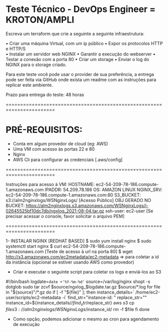 # Teste Técnico - DevOps Engineer = KROTON/AMPLI

Escreva um terraform que crie a seguinte a seguinte infraestrutura: 
 
• Criar uma máquina Virtual, com um ip público 
• Expor os protocolos HTTP e HTTP/S  
• Instalar um servidor web NGINX 
• Garantir a execução do webserver 
• Testar a conexão com a porta 80 
• Criar um storage 
• Enviar o log do NGINX para o storage criado.  
 
Para este teste você pode usar o provider de sua preferência, a entrega pode ser feita via 
GitHub onde exista um readme com as instruções para replicar este ambiente. 
 
Prazo para entrega do teste: 48 horas

=======================================================================
# PRÉ-REQUISITOS:

* Conta em algum provedor de cloud (eg: AWS)
* Uma VM com acesso às portas 22 e 80
* Nginx
* AWS Cli para configurar as credenciais [.aws/config]

=======================================================================

Instruções para acesso à VM:
HOSTNAME: ec2-54-209-78-186.compute-1.amazonaws.com
IPADDR: 54.209.78.186
OS: AMAZON LINUX
NGINX_SRV: ec2-54-209-78-186.compute-1.amazonaws.com:80
S3_BUCKET: s3://alm2nginxlogs/WSNginxLogs/ [Acesso Público]
OBJ GERADO NO BUCKET: https://alm2nginxlogs.s3.amazonaws.com/WSNginxLogs/i-02645525bf10dc7db/ngxlog_2021-08-04.tar.gz
ssh-user: ec2-user [Se precisar acessar o console, favor solicitar o arquivo PEM]


=======================================================================

1- INSTALAR NGINX [REDHAT BASED]
$ sudo yum install nginx
$ sudo systemctl start nginx
$ curl ec2-54-209-78-186.compute-1.amazonaws.com [Teste de acesso à url na porta 80]
$ wget http://s3.amazonaws.com/ec2metadata/ec2-metadata => para coletar a id da instância (opcional se estiver usando AWS como provedor)

* Criar e executar o seguinte script para coletar os logs e enviá-los ao S3


#!/bin/bash
logdate=`date +'%Y-%m-%d'`
source=/var/log/nginx
shopt -s dotglob
sudo tar zcvf $source/ngxlog_$logdate.tar.gz $source/*.log
for file in "${source}"/*.gz
do
   if [ -f "${file}" ]; then
      instance_details=` /home/ec2-user/scripts/ec2-metadata -i`
      find_str="instance-id: "
      replace_str=""
      instance_id=${instance_details//$find_str/$replace_str}
      aws s3 cp $file s3://alm2nginxlogs/WSNginxLogs/$instance_id/
      rm -f $file
   fi
done


* Como opção, podemos adicionar o mesmo ao cron para agendamento de execução
